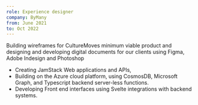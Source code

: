 ```yaml
---
role: Experience designer
company: ByMany
from: June 2021
to: Oct 2022
---
```

Building wireframes for CultureMoves minimum viable product and designing and developing digital documents for our clients using Figma, Adobe Indesign and Photoshop
- Creating JamStack Web applications and APIs, 
- Building on the Azure cloud platform, using CosmosDB, Microsoft Graph, and Typescript backend server-less functions. 
- Developing Front end interfaces using  Svelte integrations with backend systems. 